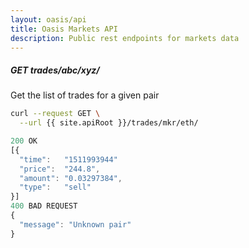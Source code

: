 ```yaml
---
layout: oasis/api
title: Oasis Markets API
description: Public rest endpoints for markets data
---
```


##### GET trades/abc/xyz/

Get the list of trades for a given pair

```bash
curl --request GET \
  --url {{ site.apiRoot }}/trades/mkr/eth/
```

```javascript
200 OK
[{
  "time":   "1511993944"
  "price":  "244.8",
  "amount": "0.03297384",
  "type":   "sell"
}]
400 BAD REQUEST
{
  "message": "Unknown pair"
}
```
